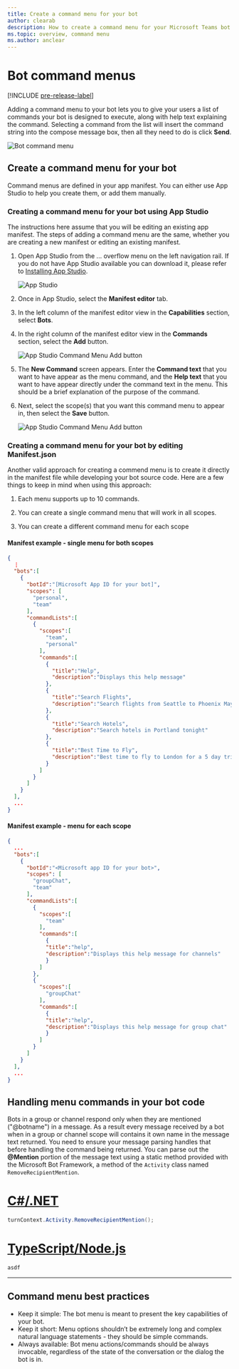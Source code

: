 ```yaml
---
title: Create a command menu for your bot
author: clearab
description: How to create a command menu for your Microsoft Teams bot
ms.topic: overview, command menu
ms.author: anclear
---
```

# Bot command menus

[!INCLUDE [pre-release-label](~/includes/v4-to-v3-pointer-bots.md)]

Adding a command menu to your bot lets you to give your users a list of commands your bot is designed to execute, along with help text explaining the command. Selecting a command from the list will insert the command string into the compose message box, then all they need to do is click **Send**.

![Bot command menu](~/bots/how-to/media/bot-menu-sample.png)

## Create a command menu for your bot

Command menus are defined in your app manifest. You can either use App Studio to help you create them, or add them manually.

### Creating a command menu for your bot using App Studio

The instructions here assume that you will be editing an existing app manifest. The steps of adding a command menu are the same, whether you are creating a new manifest or editing an existing manifest.

1. Open App Studio from the ... overflow menu on the left navigation rail. If you do not have App Studio available you can download it, please refer to [Installing App Studio](https://aka.ms/teams-app-studio#installing-app-studio). 

    ![App Studio](~/bots/how-to/media/AppStudio.png)

2. Once in App Studio, select the **Manifest editor** tab.

3. In the left column of the manifest editor view in the **Capabilities** section, select **Bots**.

4. In the right column of the manifest editor view in the **Commands** section, select the **Add** button.

    ![App Studio Command Menu Add button](~/bots/how-to/media/AppStudio-CommandMenu-Add.png)

5. The **New Command** screen appears. Enter the **Command text** that you want to have appear as the menu command, and the **Help text** that you want to have appear directly under the command text in the menu. This should be a brief explanation of the purpose of the command.

6. Next, select the scope(s) that you want this command menu to appear in, then select the **Save** button.

    ![App Studio Command Menu Add button](~/bots/how-to/media/AppStudio-NewCommandMenu.png)

### Creating a command menu for your bot by editing **Manifest.json**

Another valid approach for creating a commend menu is to create it directly in the manifest file while developing your bot source code. Here are a few things to keep in mind when using this approach:

1. Each menu supports up to 10 commands.

2. You can create a single command menu that will work in all scopes.

3. You can create a different command menu for each scope

#### Manifest example - single menu for both scopes

```json
{
  ⋮
  "bots":[
    {
      "botId":"[Microsoft App ID for your bot]",
      "scopes": [
        "personal",
        "team"
      ],
      "commandLists":[
        {
          "scopes":[
            "team",
            "personal"
          ],
          "commands":[
            {
              "title":"Help",
              "description":"Displays this help message"
            },
            {
              "title":"Search Flights",
              "description":"Search flights from Seattle to Phoenix May 2-5 departing after 3pm"
            },
            {
              "title":"Search Hotels",
              "description":"Search hotels in Portland tonight"
            },
            {
              "title":"Best Time to Fly",
              "description":"Best time to fly to London for a 5 day trip this summer"
            }
          ]
        }
      ]
    }
  ],
  ...
}
```

#### Manifest example - menu for each scope

```json
{
  ...
  "bots":[
    {
      "botId":"<Microsoft app ID for your bot>",
      "scopes": [
        "groupChat",
        "team"
      ],
      "commandLists":[
        {
          "scopes":[
            "team"
          ],
          "commands":[
            {
            "title":"help",
            "description":"Displays this help message for channels"
            }
          ]
        },
        {
          "scopes":[
            "groupChat"
          ],
          "commands":[
            {
            "title":"help",
            "description":"Displays this help message for group chat"
            }
          ]
        }
      ]
    }
  ],
  ...
}
```

## Handling menu commands in your bot code

Bots in a group or channel respond only when they are mentioned ("@botname") in a message. As a result every message received by a bot when in a group or channel scope will contains it own name in the message text returned. You need to ensure your message parsing handles that before handling the command being returned. You can parse out the **@Mention** portion of the message text using a static method provided with the Microsoft Bot Framework, a method of the `Activity` class named `RemoveRecipientMention`.

# [C#/.NET](#tab/dotnet)

```csharp
turnContext.Activity.RemoveRecipientMention();
```

# [TypeScript/Node.js](#tab/typescript)

```typescript
asdf
```

* * *

## Command menu best practices

* Keep it simple: The bot menu is meant to present the key capabilities of your bot.
* Keep it short: Menu options shouldn’t be extremely long and complex natural language statements - they should be simple commands.
* Always available: Bot menu actions/commands should be always invocable, regardless of the state of the conversation or the dialog the bot is in.
